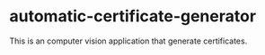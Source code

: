 # automatic-certificate-generator
This is an computer vision application that generate certificates. 

